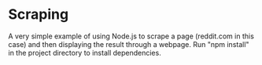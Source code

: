 Scraping
=========

A very simple example of using Node.js to scrape a page (reddit.com in this case) and then displaying the result through a webpage. Run "npm install" in the project directory to install dependencies.
